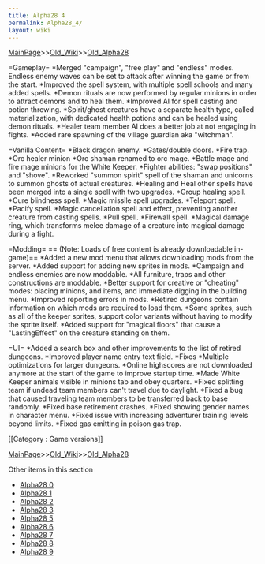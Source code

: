 ```yaml
---
title: Alpha28 4
permalink: Alpha28_4/
layout: wiki
---
```


[MainPage](/keeperrl_wiki/ "wikilink")>>[Old_Wiki](/keeperrl_wiki/Old_Wiki "wikilink")>>[Old_Alpha28](/keeperrl_wiki/Old_Alpha28 "wikilink")

=Gameplay=
*Merged &quot;campaign&quot;, &quot;free play&quot; and &quot;endless&quot; modes. Endless enemy waves can be set to attack after winning the game or from the start.
*Improved the spell system, with multiple spell schools and many added spells.
*Demon rituals are now performed by regular minions in order to attract demons and to heal them.
*Improved AI for spell casting and potion throwing.
*Spirit/ghost creatures have a separate health type, called materialization, with dedicated health potions and can be healed using demon rituals.
*Healer team member AI does a better job at not engaging in fights.
*Added rare spawning of the village guardian aka &quot;witchman&quot;.

=Vanilla Content=
*Black dragon enemy.
*Gates/double doors.
*Fire trap.
*Orc healer minion
*Orc shaman renamed to orc mage.
*Battle mage and fire mage minions for the White Keeper.
*Fighter abilities: &quot;swap positions&quot; and &quot;shove&quot;.
*Reworked &quot;summon spirit&quot; spell of the shaman and unicorns to summon ghosts of actual creatures.
*Healing and Heal other spells have been merged into a single spell with two upgrades.
*Group healing spell.
*Cure blindness spell.
*Magic missile spell upgrades.
*Teleport spell.
*Pacify spell.
*Magic cancellation spell and effect, preventing another creature from casting spells.
*Pull spell.
*Firewall spell.
*Magical damage ring, which transforms melee damage of a creature into magical damage during a fight.

=Modding=
== (Note: Loads of free content is already downloadable in-game)==
*Added a new mod menu that allows downloading mods from the server.
*Added support for adding new sprites in mods.
*Campaign and endless enemies are now moddable.
*All furniture, traps and other constructions are moddable.
*Better support for creative or &quot;cheating&quot; modes: placing minions, and items, and immediate digging in the building menu.
*Improved reporting errors in mods.
*Retired dungeons contain information on which mods are required to load them.
*Some sprites, such as all of the keeper sprites, support color variants without having to modify the sprite itself.
*Added support for &quot;magical floors&quot; that cause a &quot;LastingEffect&quot; on the creature standing on them.

=UI=
*Added a search box and other improvements to the list of retired dungeons.
*Improved player name entry text field.
*Fixes
*Multiple optimizations for larger dungeons.
*Online highscores are not downloaded anymore at the start of the game to improve startup time.
*Made White Keeper animals visible in minions tab and obey quarters.
*Fixed splitting team if undead team members can't travel due to daylight.
*Fixed a bug that caused traveling team members to be transferred back to base randomly.
*Fixed base retirement crashes.
*Fixed showing gender names in character menu.
*Fixed issue with increasing adventurer training levels beyond limits.
*Fixed gas emitting in poison gas trap.

[[Category : Game versions]]

[MainPage](/keeperrl_wiki/ "wikilink")>>[Old_Wiki](/keeperrl_wiki/Old_Wiki "wikilink")>>[Old_Alpha28](/keeperrl_wiki/Old_Alpha28 "wikilink")

Other items in this section
-    [Alpha28 0](/keeperrl_wiki/Alpha28_0 "wikilink")
-    [Alpha28 1](/keeperrl_wiki/Alpha28_1 "wikilink")
-    [Alpha28 2](/keeperrl_wiki/Alpha28_2 "wikilink")
-    [Alpha28 3](/keeperrl_wiki/Alpha28_3 "wikilink")
-    [Alpha28 5](/keeperrl_wiki/Alpha28_5 "wikilink")
-    [Alpha28 6](/keeperrl_wiki/Alpha28_6 "wikilink")
-    [Alpha28 7](/keeperrl_wiki/Alpha28_7 "wikilink")
-    [Alpha28 8](/keeperrl_wiki/Alpha28_8 "wikilink")
-    [Alpha28 9](/keeperrl_wiki/Alpha28_9 "wikilink")
